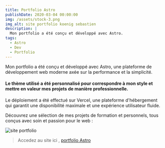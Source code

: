```yaml
---
title: Portfolio Astro
publishDate: 2020-03-04 00:00:00
img: /assets/stock-3.png
img_alt: site portfolio koenig sebastien
description: |
  Mon portfolio a été conçu et développé avec Astro.
tags:
  - Astro
  - Dev
  - Portfolio
---
```


Mon portfolio a été conçu et développé avec Astro, une plateforme de développement web moderne axée sur la performance et la simplicité. 

<h4>Le thème utilisé a été personnalisé pour correspondre à mon style et mettre en valeur mes projets de manière professionnelle. </h4>

Le déploiement a été effectué sur Vercel, une plateforme d'hébergement qui garantit une disponibilité maximale et une expérience utilisateur fluide.

Découvrez une sélection de mes projets de formation et personnels, tous conçus avec soin et passion pour le web :

<img src="/assets/portfolio.png" alt="site portfolio">


>Accedez au site ici , <a href="https://portfolio-astro-onivvf1iv-sebuses-projects.vercel.app/">portfolio Astro</a> 

